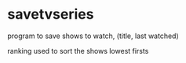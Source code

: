 # savetvseries
 program to save shows to watch, (title, last watched)


ranking used to sort the shows lowest firsts
